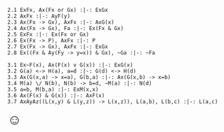 

~~~{.ProofChecker .ForallxQL options="fonts tabindent render" guides="fitch" points="10" late-credit="9"}
2.1 ExFx, Ax(Fx or Gx) :|-: ExGx 
2.2 AxFx :|-: AyF(y)
2.3 Ax(Fx -> Gx), AxFx :|-: AxG(x)
2.4 Ax(Fx -> Gx), Fa :|-: Ex(Fx & Gx)
2.5 ExFx :|-: Ex(Fx or Gx)
2.6 Ex(Fx -> P), AxFx :|-: P
2.7 Ex(Fx -> Gx), AxFx :|-: ExGx
2.8 Ex((Fx & Ay(Fy -> y=x)) & Gx), ~Ga :|-: ~Fa
~~~ 

~~~{.ProofChecker .ForallxQL options="fonts tabindent render" guides="fitch" points="10" late-credit="9"}
3.1 Ex~F(x), Ax(F(x) v G(x)) :|-: ExG(x) 
3.2 G(a) <-> H(a), a=d :|-: G(d) <-> H(d)
3.3 Ax(G(x,a) -> x=a), G(b,a) :|-: Ax(G(x,b) -> x=b)
3.4 M(a) \/ N(b), N(b) -> b=d, ~M(a) :|-: N(d)
3.5 a=b, M(b,a) :|-: ExM(x,x)
3.6 Ax(F(x) & G(x)) :|-: AxF(x) 
3.7 AxAyAz((L(x,y) & L(y,z)) -> L(x,z)), L(a,b), L(b,c) :|-: L(a,c)
~~~

<font size="6.5">&#9786;</font>